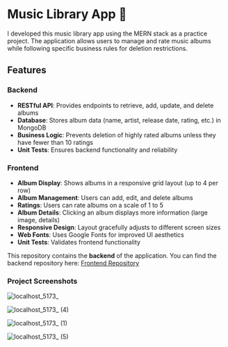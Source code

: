 # Music Library App 🎵  

I developed this music library app using the MERN stack as a practice project. The application allows users to manage and rate music albums while following specific business rules for deletion restrictions.  

## Features  

### Backend  
- **RESTful API**: Provides endpoints to retrieve, add, update, and delete albums  
- **Database**: Stores album data (name, artist, release date, rating, etc.) in MongoDB  
- **Business Logic**: Prevents deletion of highly rated albums unless they have fewer than 10 ratings  
- **Unit Tests**: Ensures backend functionality and reliability  

### Frontend  
- **Album Display**: Shows albums in a responsive grid layout (up to 4 per row)  
- **Album Management**: Users can add, edit, and delete albums  
- **Ratings**: Users can rate albums on a scale of 1 to 5  
- **Album Details**: Clicking an album displays more information (large image, details)  
- **Responsive Design**: Layout gracefully adjusts to different screen sizes  
- **Web Fonts**: Uses Google Fonts for improved UI aesthetics  
- **Unit Tests**: Validates frontend functionality  

This repository contains the **backend** of the application. You can find the backend repository here: [Frontend Repository](https://github.com/bistorben/cs-interview-frontend) 

### Project Screenshots

![localhost_5173_](https://github.com/user-attachments/assets/3ef5be5e-2504-4552-a7df-c9de2683affa)

![localhost_5173_ (4)](https://github.com/user-attachments/assets/947353de-2407-494d-a108-47d3ea76b46f)

![localhost_5173_ (1)](https://github.com/user-attachments/assets/b31be55b-245d-4e82-b150-0152ffa94b8b)

![localhost_5173_ (5)](https://github.com/user-attachments/assets/e9d59cd4-2620-4de1-b6f7-f985f1c57aa5)

